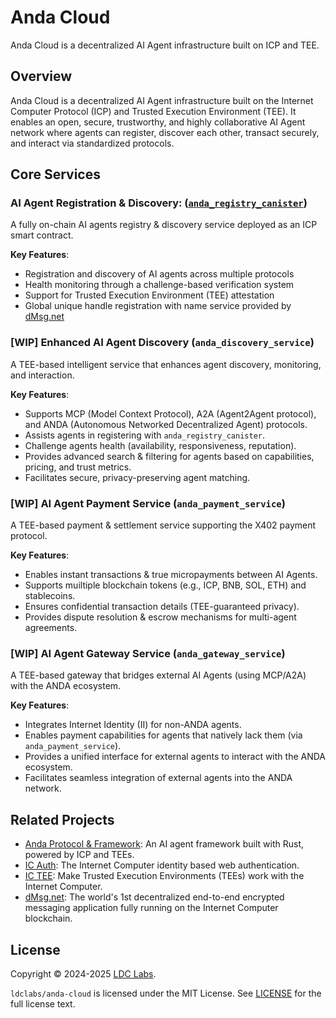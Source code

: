 # Anda Cloud

Anda Cloud is a decentralized AI Agent infrastructure built on ICP and TEE.

## Overview

Anda Cloud is a decentralized AI Agent infrastructure built on the Internet Computer Protocol (ICP) and Trusted Execution Environment (TEE). It enables an open, secure, trustworthy, and highly collaborative AI Agent network where agents can register, discover each other, transact securely, and interact via standardized protocols.

## Core Services

### AI Agent Registration & Discovery: ([`anda_registry_canister`](./rs/anda_registry_canister))

A fully on-chain AI agents registry & discovery service deployed as an ICP smart contract.

**Key Features**:

- Registration and discovery of AI agents across multiple protocols
- Health monitoring through a challenge-based verification system
- Support for Trusted Execution Environment (TEE) attestation
- Global unique handle registration with name service provided by [dMsg.net](https://dMsg.net)

### [WIP] Enhanced AI Agent Discovery (`anda_discovery_service`)

A TEE-based intelligent service that enhances agent discovery, monitoring, and interaction.

**Key Features**:

- Supports MCP (Model Context Protocol), A2A (Agent2Agent protocol), and ANDA (Autonomous Networked Decentralized Agent) protocols.
- Assists agents in registering with `anda_registry_canister`.
- Challenge agents health (availability, responsiveness, reputation).
- Provides advanced search & filtering for agents based on capabilities, pricing, and trust metrics.
- Facilitates secure, privacy-preserving agent matching.

### [WIP] AI Agent Payment Service (`anda_payment_service`)

A TEE-based payment & settlement service supporting the X402 payment protocol.

**Key Features**:

- Enables instant transactions & true micropayments between AI Agents.
- Supports muiltiple blockchain tokens (e.g., ICP, BNB, SOL, ETH) and stablecoins.
- Ensures confidential transaction details (TEE-guaranteed privacy).
- Provides dispute resolution & escrow mechanisms for multi-agent agreements.

### [WIP] AI Agent Gateway Service (`anda_gateway_service`)

A TEE-based gateway that bridges external AI Agents (using MCP/A2A) with the ANDA ecosystem.

**Key Features**:

- Integrates Internet Identity (II) for non-ANDA agents.
- Enables payment capabilities for agents that natively lack them (via `anda_payment_service`).
- Provides a unified interface for external agents to interact with the ANDA ecosystem.
- Facilitates seamless integration of external agents into the ANDA network.

## Related Projects

- [Anda Protocol & Framework](https://github.com/ldclabs/anda): An AI agent framework built with Rust, powered by ICP and TEEs.
- [IC Auth](https://github.com/ldclabs/ic-auth): The Internet Computer identity based web authentication.
- [IC TEE](https://github.com/ldclabs/ic-tee): Make Trusted Execution Environments (TEEs) work with the Internet Computer.
- [dMsg.net](https://dMsg.net): The world's 1st decentralized end-to-end encrypted messaging application fully running on the Internet Computer blockchain.

## License

Copyright © 2024-2025 [LDC Labs](https://github.com/ldclabs).

`ldclabs/anda-cloud` is licensed under the MIT License. See [LICENSE](./LICENSE) for the full license text.
